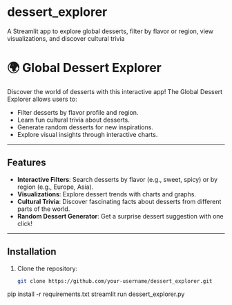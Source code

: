 # dessert_explorer
A Streamlit app to explore global desserts, filter by flavor or region, view visualizations, and discover cultural trivia
# 🌍 Global Dessert Explorer

Discover the world of desserts with this interactive app! The Global Dessert Explorer allows users to:
- Filter desserts by flavor profile and region.
- Learn fun cultural trivia about desserts.
- Generate random desserts for new inspirations.
- Explore visual insights through interactive charts.

---

## Features
- **Interactive Filters**: Search desserts by flavor (e.g., sweet, spicy) or by region (e.g., Europe, Asia).
- **Visualizations**: Explore dessert trends with charts and graphs.
- **Cultural Trivia**: Discover fascinating facts about desserts from different parts of the world.
- **Random Dessert Generator**: Get a surprise dessert suggestion with one click!

---

## Installation

1. Clone the repository:
   ```bash
   git clone https://github.com/your-username/dessert_explorer.git
pip install -r requirements.txt
streamlit run dessert_explorer.py
